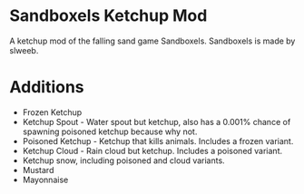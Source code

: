 # Sandboxels Ketchup Mod
A ketchup mod of the falling sand game Sandboxels. Sandboxels is made by slweeb.

# Additions
* Frozen Ketchup
* Ketchup Spout - Water spout but ketchup, also has a 0.001% chance of spawning poisoned ketchup because why not.
* Poisoned Ketchup - Ketchup that kills animals. Includes a frozen variant.
* Ketchup Cloud - Rain cloud but ketchup. Includes a poisoned variant.
* Ketchup snow, including poisoned and cloud variants.
* Mustard
* Mayonnaise
